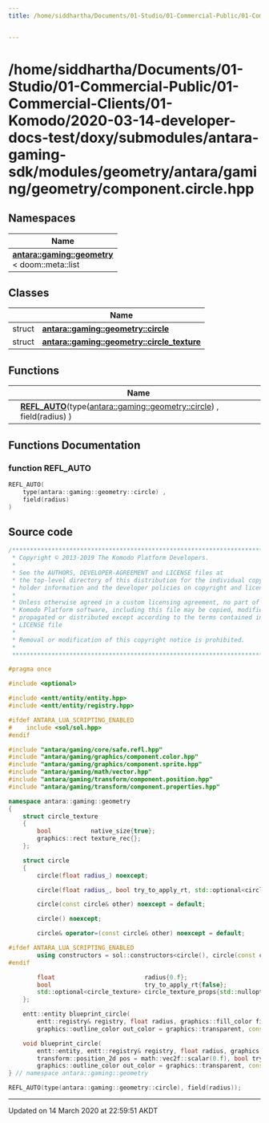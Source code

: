 ```yaml
---
title: /home/siddhartha/Documents/01-Studio/01-Commercial-Public/01-Commercial-Clients/01-Komodo/2020-03-14-developer-docs-test/doxy/submodules/antara-gaming-sdk/modules/geometry/antara/gaming/geometry/component.circle.hpp


---
```


# /home/siddhartha/Documents/01-Studio/01-Commercial-Public/01-Commercial-Clients/01-Komodo/2020-03-14-developer-docs-test/doxy/submodules/antara-gaming-sdk/modules/geometry/antara/gaming/geometry/component.circle.hpp







## Namespaces

| Name           |
| -------------- |
| **[antara::gaming::geometry](Namespaces/namespaceantara_1_1gaming_1_1geometry.md)** <br>< doom::meta::list  |

## Classes

|                | Name           |
| -------------- | -------------- |
| struct | **[antara::gaming::geometry::circle](Classes/structantara_1_1gaming_1_1geometry_1_1circle.md)**  |
| struct | **[antara::gaming::geometry::circle_texture](Classes/structantara_1_1gaming_1_1geometry_1_1circle__texture.md)**  |


## Functions

|                | Name           |
| -------------- | -------------- |
|  | **[REFL_AUTO](Files/component_8circle_8hpp.md#function-refl_auto)**(type([antara::gaming::geometry::circle](Classes/structantara_1_1gaming_1_1geometry_1_1circle.md)) , field(radius) )  |







## Functions Documentation

### function REFL_AUTO

```cpp
REFL_AUTO(
    type(antara::gaming::geometry::circle) ,
    field(radius) 
)
```
































## Source code

```cpp
/******************************************************************************
 * Copyright © 2013-2019 The Komodo Platform Developers.                      *
 *                                                                            *
 * See the AUTHORS, DEVELOPER-AGREEMENT and LICENSE files at                  *
 * the top-level directory of this distribution for the individual copyright  *
 * holder information and the developer policies on copyright and licensing.  *
 *                                                                            *
 * Unless otherwise agreed in a custom licensing agreement, no part of the    *
 * Komodo Platform software, including this file may be copied, modified,     *
 * propagated or distributed except according to the terms contained in the   *
 * LICENSE file                                                               *
 *                                                                            *
 * Removal or modification of this copyright notice is prohibited.            *
 *                                                                            *
 ******************************************************************************/

#pragma once

#include <optional> 

#include <entt/entity/entity.hpp>   
#include <entt/entity/registry.hpp> 

#ifdef ANTARA_LUA_SCRIPTING_ENABLED
#    include <sol/sol.hpp> 
#endif

#include "antara/gaming/core/safe.refl.hpp"                 
#include "antara/gaming/graphics/component.color.hpp"       
#include "antara/gaming/graphics/component.sprite.hpp"      
#include "antara/gaming/math/vector.hpp"                    
#include "antara/gaming/transform/component.position.hpp"   
#include "antara/gaming/transform/component.properties.hpp" 

namespace antara::gaming::geometry
{
    struct circle_texture
    {
        bool           native_size{true}; 
        graphics::rect texture_rec{};     
    };

    struct circle
    {
        circle(float radius_) noexcept;

        circle(float radius_, bool try_to_apply_rt, std::optional<circle_texture> circle_texture_props_ = std::nullopt) noexcept;

        circle(const circle& other) noexcept = default;

        circle() noexcept;

        circle& operator=(const circle& other) noexcept = default;

#ifdef ANTARA_LUA_SCRIPTING_ENABLED
        using constructors = sol::constructors<circle(), circle(const circle& other), circle(float radius)>;
#endif

        float                         radius{0.f};
        bool                          try_to_apply_rt{false};
        std::optional<circle_texture> circle_texture_props{std::nullopt};
    };

    entt::entity blueprint_circle(
        entt::registry& registry, float radius, graphics::fill_color fill_color = graphics::white, transform::position_2d pos = math::vec2f::scalar(0.f),
        graphics::outline_color out_color = graphics::transparent, const transform::properties& prop = {}) noexcept;

    void blueprint_circle(
        entt::entity, entt::registry& registry, float radius, graphics::fill_color fill_color = graphics::white,
        transform::position_2d pos = math::vec2f::scalar(0.f), bool try_to_apply_rt = false, std::optional<circle_texture> circle_texture_props = std::nullopt,
        graphics::outline_color out_color = graphics::transparent, const transform::properties& prop = {}) noexcept;
} // namespace antara::gaming::geometry

REFL_AUTO(type(antara::gaming::geometry::circle), field(radius));
```


-------------------------------

Updated on 14 March 2020 at 22:59:51 AKDT
